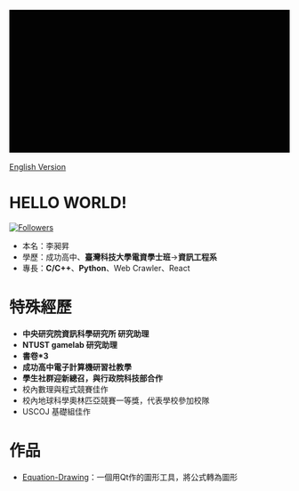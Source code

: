 ![image](https://github.com/johnson1205/johnson1205/blob/99170bb46c0f5c29a2e6c416a077ca644a82c0f9/%E5%B7%A5%E4%BD%9C%E5%8D%80%E5%9F%9F%201_1.gif)

[English Version](https://github.com/johnson1205/johnson1205/blob/main/README_ENG.md)
# HELLO WORLD!
[![Followers](https://img.shields.io/github/followers/johnson1205?style=flat-square)](https://github.com/johnson1205)

- 本名：李昶昇
- 學歷：成功高中、**臺灣科技大學電資學士班**->**資訊工程系**
- 專長：**C/C++**、**Python**、Web Crawler、React

# 特殊經歷
- **中央研究院資訊科學研究所 研究助理**
- **NTUST gamelab 研究助理**
- **書卷*3**
- **成功高中電子計算機研習社教學**
- **學生社群迎新總召，與行政院科技部合作**
- 校內數理與程式競賽佳作
- 校內地球科學奧林匹亞競賽一等獎，代表學校參加校隊
- USCOJ 基礎組佳作

# 作品
- [Equation-Drawing](https://github.com/johnson1205/Equation-Drawing)：一個用Qt作的圖形工具，將公式轉為圖形
